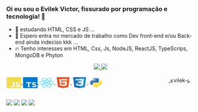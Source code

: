 ### Oi eu sou o Evilek Victor, fissurado por programação e tecnologia! 👋
- 🌱 estudando HTML, CSS e JS ...
- 👯 Espero entra no mercado de trabalho como Dev front-end e/ou Back-end ainda indeciso kkk ...
- 🔥 Tenho interesses em HTML, Css, Js, NodeJS, ReactJS, TypeScrips, MongoDB e Phyton
<div align="center">
  <a href="https://github.com/EvilekDev">
  <img height="180em" src="https://github-readme-stats.vercel.app/api?username=EvilekDev&show_icons=true&theme=dracula&include_all_commits=true&count_private=true"/>
  <img height="180em" src="https://github-readme-stats.vercel.app/api/top-langs/?username=EvilekDev&layout=compact&langs_count=7&theme=dracula"/>
</div>
  <div style="display: inline_block"><br>
  <img align="center" alt="Evilek-Js" height="30" width="40" src="https://raw.githubusercontent.com/devicons/devicon/master/icons/javascript/javascript-plain.svg">
  <img align="center" alt="Evilek-Ts" height="30" width="40" src="https://raw.githubusercontent.com/devicons/devicon/master/icons/typescript/typescript-plain.svg">
  <img align="center" alt="Evilek-React" height="30" width="40" src="https://raw.githubusercontent.com/devicons/devicon/master/icons/react/react-original.svg">
  <img align="center" alt="Evilek-HTML" height="30" width="40" src="https://raw.githubusercontent.com/devicons/devicon/master/icons/html5/html5-original.svg">
  <img align="center" alt="Evilek-CSS" height="30" width="40" src="https://raw.githubusercontent.com/devicons/devicon/master/icons/css3/css3-original.svg">
  <img align="center" alt="Evilek-Python" height="30" width="40" src="https://raw.githubusercontent.com/devicons/devicon/master/icons/python/python-original.svg">
  <img align="right" alt="Evilek-pic" height="150" style="border-radius:50px;" 
  src="https://i.picasion.com/pic91/f5a2f8948a38bf8fb0b41ae301ee8175.gif">
</div>
  
  ##
  
  <div> 
  <a href="https://www.instagram.com/evilek.dev/" target="_blank"><img src="https://img.shields.io/badge/-Instagram-%23E4405F?style=for-the-badge&logo=instagram&logoColor=white" target="_blank"></a>
 <a href="https://discord.gg/Evilek Victor#7820" target="_blank"><img src="https://img.shields.io/badge/Discord-7289DA?style=for-the-badge&logo=discord&logoColor=white" target="_blank"></a> 
  <a href = "mailto:evilek.dev@gmail.com"><img src="https://img.shields.io/badge/-Gmail-%23333?style=for-the-badge&logo=gmail&logoColor=white" target="_blank"></a>
  <a href="https://www.linkedin.com/in/evilek-victor-611291225/" target="_blank"><img src="https://img.shields.io/badge/-LinkedIn-%230077B5?style=for-the-badge&logo=linkedin&logoColor=white" target="_blank"></a> 
    
</div>
